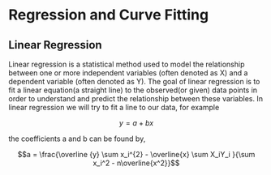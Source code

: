 # Regression and Curve Fitting

## Linear Regression


Linear regression is a statistical method used to model the relationship between one or more independent variables (often denoted as X) and a dependent variable (often denoted as Y). The goal of linear regression is to fit a linear equation(a straight line) to the observed(or given) data points in order to understand and predict the relationship between these variables.
In linear regression we will try to fit a line to our data, for example

```math
y = a + bx
```
the coefficients a and b can be found by, 

```math
a = \frac{\overline {y} \sum x_i^{2} - \overline{x} \sum X_iY_i }{\sum x_i^2 - n\overline{x^2}}
```
